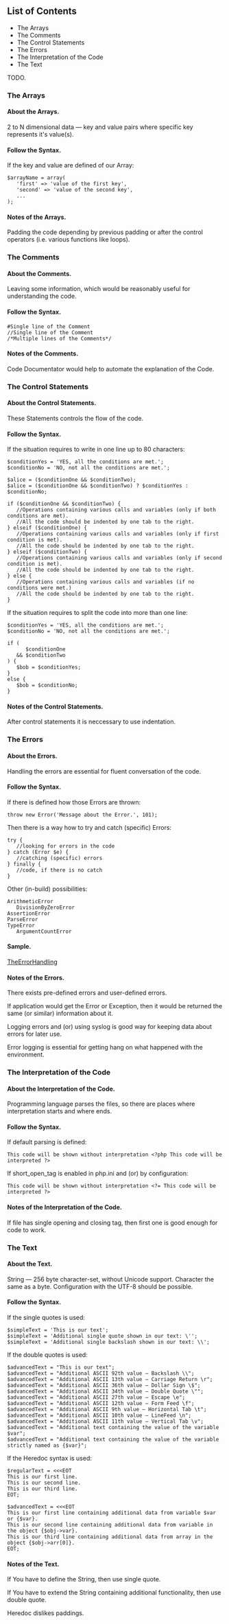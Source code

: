 ## List of Contents
* The Arrays
* The Comments
* The Control Statements
* The Errors
* The Interpretation of the Code
* The Text

TODO.

### The Arrays

#### About the Arrays.
2 to N dimensional data — key and value pairs where specific key represents it's value(s). 

#### Follow the Syntax.
If the key and value are defined of our Array:
```
$arrayName = array(
   'first' => 'value of the first key',
   'second' => 'value of the second key',
   ...
);  
```

#### Notes of the Arrays.
Padding the code depending by previous padding or after the control operators (i.e. various functions like loops).


### The Comments

#### About the Comments.
Leaving some information, which would be reasonably useful for understanding the code.

#### Follow the Syntax.
```
#Single line of the Comment
//Single line of the Comment
/*Multiple lines of the Comments*/
```
#### Notes of the Comments.
Code Documentator would help to automate the explanation of the Code.


### The Control Statements

#### About the Control Statements.
These Statements controls the flow of the code.

#### Follow the Syntax.
If the situation requires to write in one line up to 80 characters:
```
$conditionYes = 'YES, all the conditions are met.';
$conditionNo = 'NO, not all the conditions are met.';

$alice = ($conditionOne && $conditionTwo);
$alice = ($conditionOne && $conditionTwo) ? $conditionYes : $conditionNo;

if ($conditionOne && $conditionTwo) {
   //Operations containing various calls and variables (only if both conditions are met).
   //All the code should be indented by one tab to the right.
} elseif ($conditionOne) {
   //Operations containing various calls and variables (only if first condition is met).
   //All the code should be indented by one tab to the right.
} elseif ($conditionTwo) {
   //Operations containing various calls and variables (only if second condition is met).
   //All the code should be indented by one tab to the right.
} else {
   //Operations containing various calls and variables (if no conditions were met.)
   //All the code should be indented by one tab to the right.
}
```
If the situation requires to split the code into more than one line:
```
$conditionYes = 'YES, all the conditions are met.';
$conditionNo = 'NO, not all the conditions are met.';

if (
      $conditionOne 
   && $conditionTwo
) {
   $bob = $conditionYes;
}
else {
   $bob = $conditionNo;
}

```

#### Notes of the Control Statements.
After control statements it is neccessary to use indentation.


### The Errors

#### About the Errors.
Handling the errors are essential for fluent conversation of the code.

#### Follow the Syntax.
If there is defined how those Errors are thrown:
```
throw new Error('Message about the Error.', 101);
```
Then there is a way how to try and catch (specific) Errors:  
```
try { 
   //looking for errors in the code
} catch (Error $e) {
   //catching (specific) errors
} finally {
   //code, if there is no catch
}
```
Other (in-build) possibilities:
```
ArithmeticError
   DivisionByZeroError
AssertionError
ParseError
TypeError
   ArgumentCountError
```

#### Sample.

[TheErrorHandling](https://github.com/PolVilniusTech/coding.php/tree/main/samples/TheErrorHandling.php)

#### Notes of the Errors.
There exists pre-defined errors and user-defined errors.

If application would get the Error or Exception, then it would be returned the same (or similar) information about it.

Logging errors and (or) using syslog is good way for keeping data about errors for later use.

Error logging is essential for getting hang on what happened with the environment.


### The Interpretation of the Code

#### About the Interpretation of the Code.
Programming language parses the files, so there are places where interpretation starts and where ends.

#### Follow the Syntax.
If default parsing is defined:
```
This code will be shown without interpretation <?php This code will be interpreted ?>
```
If short_open_tag is enabled in php.ini and (or) by configuration:
```
This code will be shown without interpretation <?= This code will be interpreted ?>
```

#### Notes of the Interpretation of the Code.
If file has single opening and closing tag, then first one is good enough for code to work.


### The Text

#### About the Text.
String — 256 byte character-set, without Unicode support. Character the same as a byte.
Configuration with the UTF-8 should be possible.

#### Follow the Syntax.
If the single quotes is used:
```
$simpleText = 'This is our text';
$simpleText = 'Additional single quote shown in our text: \'';
$simpleText = 'Additional single backslash shown in our text: \\';
```
If the double quotes is used:
```
$advancedText = "This is our text";
$advancedText = "Additional ASCII 92th value — Backslash \\";
$advancedText = "Additional ASCII 13th value — Carriage Return \r";
$advancedText = "Additional ASCII 36th value — Dollar Sign \$";
$advancedText = "Additional ASCII 34th value — Double Quote \"";
$advancedText = "Additional ASCII 27th value — Escape \e";
$advancedText = "Additional ASCII 12th value — Form Feed \f";
$advancedText = "Additional ASCII 9th value — Horizontal Tab \t";
$advancedText = "Additional ASCII 10th value — LineFeed \n";
$advancedText = "Additional ASCII 11th value — Vertical Tab \v";
$advancedText = "Additional text containing the value of the variable $var";
$advancedText = "Additional text containing the value of the variable strictly named as {$var}";
```
If the Heredoc syntax is used:
```
$regularText = <<<EOT
This is our first line.
This is our second line.
This is our third line.
EOT;
```
```
$advancedText = <<<EOT
This is our first line containing additional data from variable $var or {$var}.
This is our second line containing additional data from variable in the object {$obj->var}.
This is our third line containing additional data from array in the object {$obj->arr[0]}.
EOT;
```

#### Notes of the Text.
If You have to define the String, then use single quote.

If You have to extend the String containing additional functionality, then use double quote.

Heredoc dislikes paddings.
  
